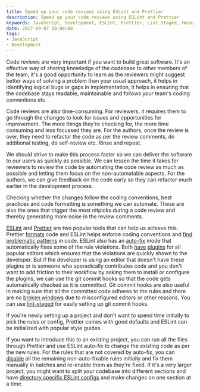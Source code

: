 ```yaml
---
title: Speed up your code reviews using ESLint and Prettier
description: Speed up your code reviews using ESLint and Prettier
keywords: JavaScript, Development, ESLint, Prettier, Lint Staged, Husky, Code Review
date: 2017-09-07 20:00:00
tags:
- JavaScript
- Development
---
```


Code reviews are very important if you want to build great software. It's an effective way of sharing knowledge of the codebase to other members of the team, it's a good opportunity to learn as the reviewers might suggest better ways of solving a problem than your usual approach, it helps in identifying logical bugs or gaps in implementation, it helps in ensuring that the codebase stays readable, maintainable and follows your team's coding conventions etc

Code reviews are also time-consuming. For reviewers, it requires them to go through the changes to look for issues and opportunities for improvement. The more things they're checking for, the more time consuming and less focussed they are. For the authors, once the review is over, they need to refactor the code as per the review comments, do additional testing, do self-review etc. Rinse and repeat.

We should strive to make this process faster so we can deliver the software to our users as quickly as possible. We can lessen the time it takes for reviewers to review the code by automating the code review as much as possible and letting them focus on the non-automatable aspects. For the authors, we can give feedback on the code early so they can refactor much earlier in the development process.

Checking whether the changes follow the coding conventions, best practices and code formatting is something we can automate. These are also the ones that trigger the most nitpicks during a code review and thereby generating more noise in the review comments.

[ESLint](https://eslint.org/) and [Prettier](https://github.com/prettier/prettier) are two popular tools that can help us achieve this. Prettier [formats](https://github.com/prettier/prettier#what-does-prettier-do) code and ESLint helps enforce coding conventions and [find problematic patterns](https://eslint.org/docs/rules/#best-practices) in code. ESLint also has an [auto-fix](https://eslint.org/docs/user-guide/command-line-interface#--fix) mode that automatically fixes some of the rule violations. Both [have](https://github.com/prettier/prettier#editor-integration) [plugins](https://eslint.org/docs/user-guide/integrations#editors) for all popular editors which ensures that the violations are quickly shown to the developer. But if the developer is using an editor that doesn't have these plugins or is someone who sporadically contributes code and you don't want to add friction to their workflow by asking them to install or configure the plugins, we can use the git commit hooks so that the code gets automatically checked as it is committed. Git commit hooks are also useful in making sure that all the committed code adheres to the rules and there are no [broken windows](https://blog.codinghorror.com/the-broken-window-theory/) due to misconfigured editors or other reasons. You can use [lint-staged](https://github.com/okonet/lint-staged) for easily setting up git commit hooks. 

If you're newly setting up a project and don't want to spend time initially to pick the rules or config, Prettier comes with good defaults and ESLint can be initialized with popular style guides.

If you want to introduce this to an existing project, you can run all the files through Prettier and use ESLint auto-fix to change the existing code as per the new rules. For the rules that are not covered by auto-fix, you can [disable](https://eslint.org/docs/user-guide/configuring#configuring-rules) all the remaining non-auto-fixable rules initially and fix them manually in batches and re-enable them as they're fixed. If it's a very larger project, you might want to split your codebase into different sections and have [directory specific ESLint configs](https://eslint.org/docs/user-guide/configuring#configuration-cascading-and-hierarchy) and make changes on one section at a time.


